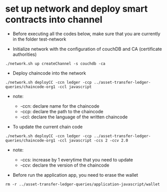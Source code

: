

# set up network and deploy smart contracts into channel 

- Before executing all the codes below, make sure that you are currently in the folder test-network

- Initialize network with the configuration of couchDB and CA (certificate authorities)

```shell
./network.sh up createChannel -s couchdb -ca
```

- Deploy chaincode into the network 

```shell
./network.sh deployCC -ccn ledger -ccp ../asset-transfer-ledger-queries/chaincode-org1 -ccl javascript 
```

- note:
  - -ccn: declare name for the chaincode
  - -ccp: declare the path to the chaincode
  - -ccl: declare the language of the written chaincode 

- To update the current chain code 

```shell
./network.sh deployCC -ccn ledger -ccp ../asset-transfer-ledger-queries/chaincode-org1 -ccl javascript -ccs 2 -ccv 2.0
```

- note:
  - -ccs: increase by 1 everytime that you need to update 
  - -ccv: declare the version of the chaincode

- Before run the application app, you need to erase the wallet

```shell
rm -r ../asset-transfer-ledger-queries/application-javascript/wallet
```

